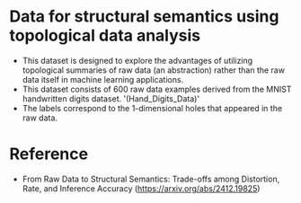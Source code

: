# Data for structural semantics using topological data analysis
- This dataset is designed to explore the advantages of utilizing topological summaries of raw data (an abstraction) rather than the raw data itself in machine learning applications.
- This dataset consists of $600$ raw data examples derived from the MNIST handwritten digits dataset.
  '(Hand_Digits_Data)'
- The labels correspond to the $1$-dimensional holes that appeared in the raw data.

# Reference
- From Raw Data to Structural Semantics: Trade-offs among Distortion, Rate, and Inference Accuracy (https://arxiv.org/abs/2412.19825)
